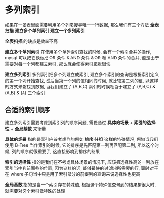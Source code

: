 # 多列索引

如果在一张表里面需要利用多个列来搜寻唯一一行数据, 那么我们有三个方法 **全表扫描** **建立多个单列索引** **建立一个多列索引**

**全表扫描** 的缺点是效率不高

**建立多个单列索引** 在使用多个单列索引查找的时候, 会有一个索引合并的操作, mysql 可以把它换做成 OR 条件 & AND 条件 & OR 和 AND 条件的合并, 但是由于需要对每一个列都建立索引, 那么就会使得索引膨胀很快

**建立多列索引** 多列索引把多个列建立成索引, 建立多个索引的查询是根据索引定义的第一个列开始查找, 然后当第一个列的值相同的时候, 就比较第二列的值, 以这样的方式来查找到数据, 当我们建立了 (A,B,C) 索引的时候相当于建立了 (A,B,C) & (A,B) & (A) 三个索引

## 合适的索引顺序

建立多列索引需要考虑到索引列的顺序问题, 需要通过 **具体的场景** + **索引的选择性** + **全局基数** 来衡量

**具体的场景** 指的是索引应该考虑到的例如 **排序** **分组** 这样的特殊情况, 例如当我们使用 B-Tree 当作索引的时候, 它的排序是先匹配第一列再匹配第二列, 所以这个时候, 列的顺序就很重要了, 这直接影响到排序的结果

**索引的选择性** 指的是我们在不考虑具体场景的情况下, 应该把选择性高的一列放在索引当中的前面些的位置, 因为这样的话, 能够最快的过滤出所需要的行, 同时对于在 where 子句当中只是用了索引部分的前缀列的查询来说选择性也更高

**全局基数** 指的是当一个索引存在特殊值, 根据这个特殊值查询到的结果集很大时, 就需要对这个索引做特殊的处理
